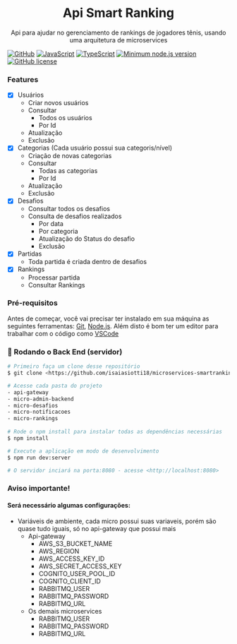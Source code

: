 <h1 align="center">Api Smart Ranking</h1>

<p align=center>
  Api para ajudar no gerenciamento de rankings de jogadores tênis, usando uma arquitetura de microservices
</p>

[![GitHub](https://badgen.net/badge/icon/github?icon=github&label)](https://github.com/isaiasiotti18)
[![JavaScript](https://img.shields.io/badge/--F7DF1E?logo=javascript&logoColor=000)](https://www.javascript.com/)
[![TypeScript](https://badgen.net/badge/icon/typescript?icon=typescript&label)](https://typescriptlang.org)
[![Minimum node.js version](https://badgen.net/npm/node/express)](https://npmjs.com/package/express)
[![GitHub license](https://img.shields.io/github/license/isaiasiotti18/microservices-smartranking)](https://github.com/isaiasiotti18/microservices-smartranking/blob/master/LICENSE.md)

### Features

- [x] Usuários
  - Criar novos usuários
  - Consultar
    - Todos os usuários
    - Por Id
  - Atualização
  - Exclusão
- [x] Categorias (Cada usuário possui sua categoris/nível)
  - Criação de novas categorias
  - Consultar
    - Todas as categorias
    - Por Id
  - Atualização
  - Exclusão
- [x] Desafios
  - Consultar todos os desafios
  - Consulta de desafios realizados
    - Por data
    - Por categoria
    - Atualização do Status do desafio
    - Exclusão
- [x] Partidas
  - Toda partida é criada dentro de desafios
- [x] Rankings
  - Processar partida
  - Consultar Rankings

### Pré-requisitos

Antes de começar, você vai precisar ter instalado em sua máquina as seguintes ferramentas:
[Git](https://git-scm.com), [Node.js](https://nodejs.org/en/). 
Além disto é bom ter um editor para trabalhar com o código como [VSCode](https://code.visualstudio.com/)

### 🎲 Rodando o Back End (servidor)

```bash
# Primeiro faça um clone desse repositório
$ git clone <https://github.com/isaiasiotti18/microservices-smartranking>

# Acesse cada pasta do projeto
- api-gateway
- micro-admin-backend
- micro-desafios
- micro-notificacoes
- micro-rankings
  
# Rode o npm install para instalar todas as dependências necessárias
$ npm install

# Execute a aplicação em modo de desenvolvimento
$ npm run dev:server

# O servidor inciará na porta:8080 - acesse <http://localhost:8080> 
```

### Aviso importante!
#### Será necessário algumas configurações:

- Variáveis de ambiente, cada micro possui suas variaveis, porém são quase tudo iguais, só no api-gateway que possui mais
  - Api-gateway
    - AWS_S3_BUCKET_NAME
    - AWS_REGION
    - AWS_ACCESS_KEY_ID
    - AWS_SECRET_ACCESS_KEY
    - COGNITO_USER_POOL_ID
    - COGNITO_CLIENT_ID
    - RABBITMQ_USER
    - RABBITMQ_PASSWORD
    - RABBITMQ_URL
  - Os demais microservices
    - RABBITMQ_USER
    - RABBITMQ_PASSWORD
    - RABBITMQ_URL

